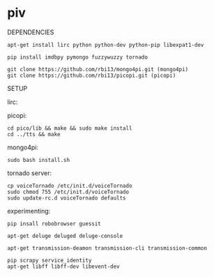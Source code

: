 piv
===

DEPENDENCIES
```
apt-get install lirc python python-dev python-pip libexpat1-dev
```

```
pip install imdbpy pymongo fuzzywuzzy tornado
```

```
git clone https://github.com/rbi13/mongo4pi.git (mongo4pi)
git clone https://github.com/rbi13/picopi.git (picopi) 
```

SETUP

lirc:

picopi:
```
cd pico/lib && make && sudo make install
cd ../tts && make
```

mongo4pi:
```
sudo bash install.sh
```

tornado server:
```
cp voiceTornado /etc/init.d/voiceTornado
sudo chmod 755 /etc/init.d/voiceTornado
sudo update-rc.d voiceTornado defaults
```



experimenting:
```
pip insall robobrowser guessit

apt-get deluge deluged deluge-console

apt-get transmission-deamon transmission-cli transmission-common

pip scrapy service_identity
apt-get libff libff-dev libevent-dev
```
